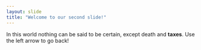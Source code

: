 ```yaml
---
layout: slide
title: "Welcome to our second slide!"
---
```

In this world nothing can be said to be certain, except death and **taxes**.
Use the left arrow to go back!
